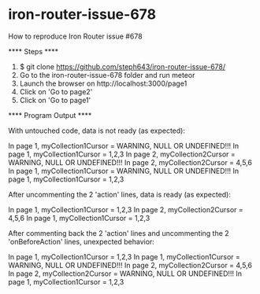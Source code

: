 iron-router-issue-678
=====================

How to reproduce Iron Router issue #678


**** Steps ****

1. $ git clone https://github.com/steph643/iron-router-issue-678/
2. Go to the iron-router-issue-678 folder and run meteor
3. Launch the browser on http://localhost:3000/page1
4. Click on 'Go to page2'
5. Click on 'Go to page1'


**** Program Output ****

With untouched code, data is not ready (as expected):

In page 1, myCollection1Cursor = WARNING, NULL OR UNDEFINED!!!
In page 1, myCollection1Cursor = 1,2,3
In page 2, myCollection2Cursor = WARNING, NULL OR UNDEFINED!!!
In page 2, myCollection2Cursor = 4,5,6
In page 1, myCollection1Cursor = WARNING, NULL OR UNDEFINED!!!
In page 1, myCollection1Cursor = 1,2,3 

After uncommenting the 2 'action' lines, data is ready (as expected):

In page 1, myCollection1Cursor = 1,2,3
In page 2, myCollection2Cursor = 4,5,6
In page 1, myCollection1Cursor = 1,2,3

After commenting back the 2 'action' lines and uncommenting the 2 'onBeforeAction' lines, unexpected behavior:

In page 1, myCollection1Cursor = 1,2,3
In page 1, myCollection1Cursor = WARNING, NULL OR UNDEFINED!!!
In page 2, myCollection2Cursor = 4,5,6
In page 2, myCollection2Cursor = WARNING, NULL OR UNDEFINED!!!
In page 1, myCollection1Cursor = 1,2,3 

